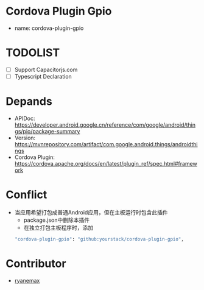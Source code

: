 # Cordova Plugin Gpio
- name: cordova-plugin-gpio

# TODOLIST
- [ ] Support Capacitorjs.com
- [ ] Typescript Declaration

# Depands
- APIDoc: https://developer.android.google.cn/reference/com/google/android/things/pio/package-summary
- Version: https://mvnrepository.com/artifact/com.google.android.things/androidthings
- Cordova Plugin: https://cordova.apache.org/docs/en/latest/plugin_ref/spec.html#framework

# Conflict
- 当应用希望打包成普通Android应用，但在主板运行时包含此插件
    - package.json中删除本插件
    - 在独立打包主板程序时，添加
    ``` sh
    "cordova-plugin-gpio": "github:yourstack/cordova-plugin-gpio",
    ```

# Contributor
- [ryanemax](https://github.com/ryanemax)